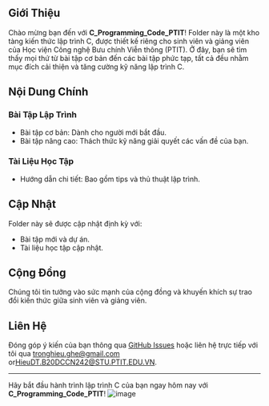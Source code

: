 
## Giới Thiệu
Chào mừng bạn đến với **C_Programming_Code_PTIT**! Folder này là một kho tàng kiến thức lập trình C, được thiết kế riêng cho sinh viên và giảng viên của Học viện Công nghệ Bưu chính Viễn thông (PTIT). Ở đây, bạn sẽ tìm thấy mọi thứ từ bài tập cơ bản đến các bài tập phức tạp, tất cả đều nhằm mục đích cải thiện và tăng cường kỹ năng lập trình C.

## Nội Dung Chính
### Bài Tập Lập Trình
- Bài tập cơ bản: Dành cho người mới bắt đầu.
- Bài tập nâng cao: Thách thức kỹ năng giải quyết các vấn đề của bạn.

### Tài Liệu Học Tập
- Hướng dẫn chi tiết: Bao gồm tips và thủ thuật lập trình.

## Cập Nhật
Folder này sẽ được cập nhật định kỳ với:
- Bài tập mới và dự án.
- Tài liệu học tập cập nhật.

## Cộng Đồng
Chúng tôi tin tưởng vào sức mạnh của cộng đồng và khuyến khích sự trao đổi kiến thức giữa sinh viên và giảng viên.

## Liên Hệ
Đóng góp ý kiến của bạn thông qua [GitHub Issues]([(https://github.com/cloudysman/C_Programming_PTIT/issues/new)]) hoặc liên hệ trực tiếp với tôi qua [tronghieu.ghe@gmail.com](#) or[HieuDT.B20DCCN242@STU.PTIT.EDU.VN](#).

---

Hãy bắt đầu hành trình lập trình C của bạn ngay hôm nay với **C_Programming_Code_PTIT**! 
![image](https://github.com/cloudysman/C_Programming_PTIT/assets/84241388/36b4e827-2fdc-4d02-99cb-a8a65cfb73e8)

